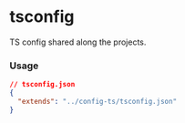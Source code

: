 # tsconfig

TS config shared along the projects.

### Usage

```json
// tsconfig.json
{
  "extends": "../config-ts/tsconfig.json"
}
```
